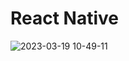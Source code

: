 # React Native

![2023-03-19 10-49-11](https://user-images.githubusercontent.com/100890415/226181209-5bd09da8-7ae5-498f-8624-4b989e8dfd5c.gif)
